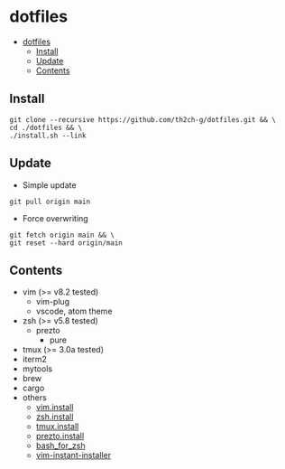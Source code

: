 # dotfiles

- [dotfiles](#dotfiles)
  - [Install](#install)
  - [Update](#update)
  - [Contents](#contents)


## Install
~~~
git clone --recursive https://github.com/th2ch-g/dotfiles.git && \
cd ./dotfiles && \
./install.sh --link
~~~

## Update
- Simple update
~~~
git pull origin main
~~~

- Force overwriting
~~~
git fetch origin main && \
git reset --hard origin/main
~~~


## Contents
- vim (>= v8.2 tested)
    - vim-plug
    - vscode, atom theme
- zsh (>= v5.8 tested)
    - prezto
        - pure
- tmux (>= 3.0a tested)
- iterm2
- mytools
- brew
- cargo
- others
    - [vim.install](others/vim.install.sh)
    - [zsh.install](others/zsh.install.sh)
    - [tmux.install](others/tmux.install.sh)
    - [prezto.install](others/prezto.install.sh)
    - [bash_for_zsh](others/bash_for_zsh/)
    - [vim-instant-installer](others/vim-instant-installer/)
